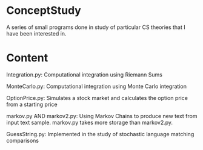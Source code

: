 # ConceptStudy
A series of small programs done in study of particular CS theories that I have been interested in.

# Content

Integration.py: Computational integration using Riemann Sums

MonteCarlo.py: Computational integration using Monte Carlo integration

OptionPrice.py: Simulates a stock market and calculates the option price from a starting price

markov.py AND markov2.py: Using Markov Chains to produce new text from input text sample. markov.py takes more storage than markov2.py.

GuessString.py: Implemented in the study of stochastic language matching comparisons
